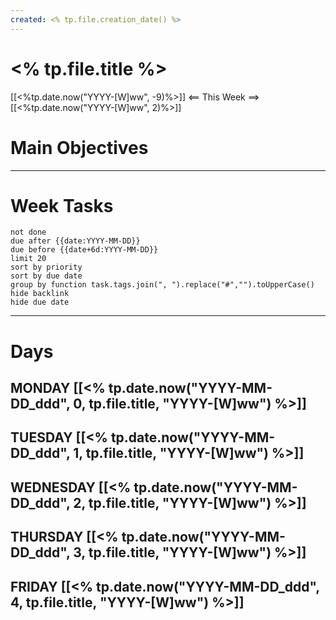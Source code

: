```yaml
---
created: <% tp.file.creation_date() %>
---
```

# <% tp.file.title %>
[[<%tp.date.now("YYYY-[W]ww", -9)%>]] <== This Week ==> [[<%tp.date.now("YYYY-[W]ww", 2)%>]]

# Main Objectives


---
# Week Tasks
```tasks
not done
due after {{date:YYYY-MM-DD}}
due before {{date+6d:YYYY-MM-DD}}
limit 20
sort by priority
sort by due date
group by function task.tags.join(", ").replace("#","").toUpperCase()
hide backlink
hide due date
```

---
# Days

## MONDAY [[<% tp.date.now("YYYY-MM-DD_ddd", 0, tp.file.title, "YYYY-[W]ww") %>]]
## TUESDAY [[<% tp.date.now("YYYY-MM-DD_ddd", 1, tp.file.title, "YYYY-[W]ww") %>]]
## WEDNESDAY [[<% tp.date.now("YYYY-MM-DD_ddd", 2, tp.file.title, "YYYY-[W]ww") %>]]
## THURSDAY [[<% tp.date.now("YYYY-MM-DD_ddd", 3, tp.file.title, "YYYY-[W]ww") %>]]
## FRIDAY [[<% tp.date.now("YYYY-MM-DD_ddd", 4, tp.file.title, "YYYY-[W]ww") %>]]
